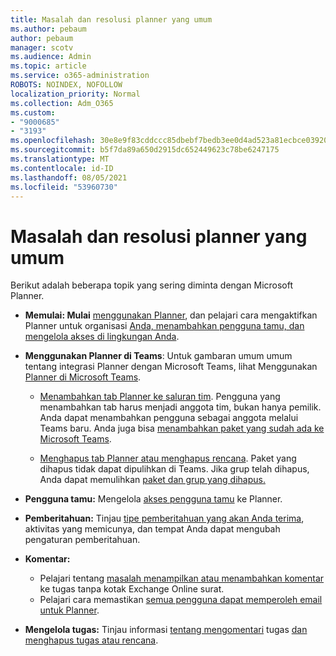 ```yaml
---
title: Masalah dan resolusi planner yang umum
ms.author: pebaum
author: pebaum
manager: scotv
ms.audience: Admin
ms.topic: article
ms.service: o365-administration
ROBOTS: NOINDEX, NOFOLLOW
localization_priority: Normal
ms.collection: Adm_O365
ms.custom:
- "9000685"
- "3193"
ms.openlocfilehash: 30e8e9f83cddccc85dbebf7bedb3ee0d4ad523a81ecbce039208c400f7c87a8b
ms.sourcegitcommit: b5f7da89a650d2915dc652449623c78be6247175
ms.translationtype: MT
ms.contentlocale: id-ID
ms.lasthandoff: 08/05/2021
ms.locfileid: "53960730"
---
```

# <a name="planner-common-issues-and-resolutions"></a>Masalah dan resolusi planner yang umum

Berikut adalah beberapa topik yang sering diminta dengan Microsoft Planner.
 
- **Memulai: Mulai** [menggunakan Planner](https://support.office.com/article/microsoft-planner-help-4a9a13c6-3adf-4a60-a6fc-15c0b15e16fc), dan pelajari cara mengaktifkan Planner untuk organisasi [Anda, menambahkan pengguna tamu, dan mengelola akses di lingkungan Anda](https://docs.microsoft.com/office365/planner/planner-for-admins).

- **Menggunakan Planner di Teams**: Untuk gambaran umum umum tentang integrasi Planner dengan Microsoft Teams, lihat Menggunakan [Planner di Microsoft Teams](https://support.office.com/article/62798a9f-e8f7-4722-a700-27dd28a06ee0).

     - [Menambahkan tab Planner ke saluran tim](https://support.office.com/article/62798a9f-e8f7-4722-a700-27dd28a06ee0#bkmk_addaplannertabtoateamchannel). Pengguna yang menambahkan tab harus menjadi anggota tim, bukan hanya pemilik. Anda dapat menambahkan pengguna sebagai anggota melalui Teams baru. Anda juga bisa [menambahkan paket yang sudah ada ke Microsoft Teams](https://techcommunity.microsoft.com/t5/Planner-Blog/Bringing-a-Plan-into-Microsoft-Teams/ba-p/57463).

    - [Menghapus tab Planner atau menghapus rencana](https://support.office.com/article/62798a9f-e8f7-4722-a700-27dd28a06ee0#bkmk_removeaplannertabordeleteaplan). Paket yang dihapus tidak dapat dipulihkan di Teams. Jika grup telah dihapus, Anda dapat memulihkan [paket dan grup yang dihapus.](https://techcommunity.microsoft.com/t5/planner-blog/microsoft-planner-now-you-can-recover-deleted-plans-and-groups/ba-p/362242
)
 
- **Pengguna tamu:** Mengelola [akses pengguna tamu](https://support.office.com/article/guest-access-in-microsoft-planner-cc5d7f96-dced-4da4-ab62-08c72d9759c6) ke Planner.
 
- **Pemberitahuan:** Tinjau [tipe pemberitahuan yang akan Anda terima](https://support.office.com/article/stay-on-top-of-tasks-and-plans-with-email-and-notifications-cce223d6-b0ae-43cf-a080-266e2414a859), aktivitas yang memicunya, dan tempat Anda dapat mengubah pengaturan pemberitahuan.
 
- **Komentar:** 
   - Pelajari tentang [masalah menampilkan atau menambahkan komentar](https://docs.microsoft.com/office365/planner/planner-for-admins#can-people-in-my-organization-use-planner-if-they-dont-have-an-exchange-online-mailbox) ke tugas tanpa kotak Exchange Online surat.
   - Pelajari cara memastikan [semua pengguna dapat memperoleh email untuk Planner](https://docs.microsoft.com/office365/planner/planner-for-admins#how-do-i-make-sure-all-my-users-can-get-emails-forplanner).

- **Mengelola tugas:** Tinjau informasi [tentang mengomentari](https://support.office.com/article/comment-on-tasks-in-microsoft-planner-fd4aedde-7785-4cd0-96ee-122fbc9140e1) tugas [dan menghapus tugas atau rencana](https://support.office.com/article/delete-a-task-or-plan-39e10e78-13f0-446d-94cd-9e562648497a).
